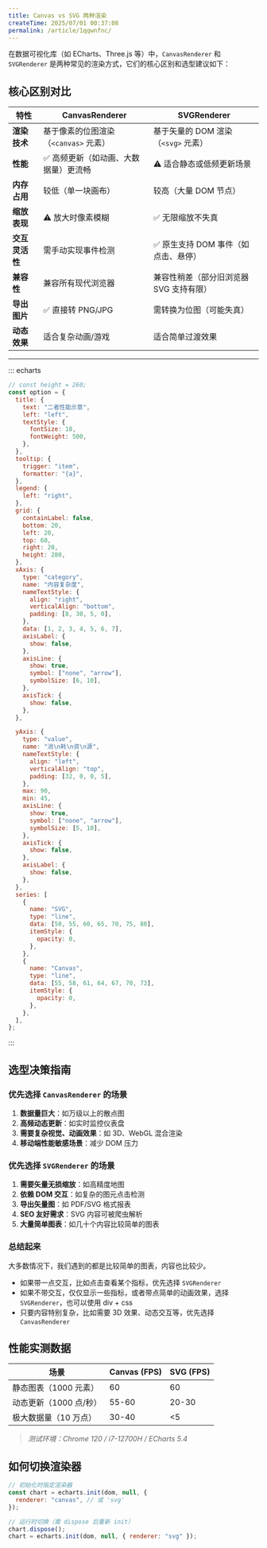 ```yaml
---
title: Canvas vs SVG 两种渲染
createTime: 2025/07/01 00:37:08
permalink: /article/1qqwnfnc/
---
```


在数据可视化库（如 ECharts、Three.js 等）中，`CanvasRenderer` 和 `SVGRenderer` 是两种常见的渲染方式，它们的核心区别和选型建议如下：

## 核心区别对比

| **特性**       | **CanvasRenderer**                    | **SVGRenderer**                         |
| -------------- | ------------------------------------- | --------------------------------------- |
| **渲染技术**   | 基于像素的位图渲染（`<canvas>` 元素） | 基于矢量的 DOM 渲染（`<svg>` 元素）     |
| **性能**       | ✅ 高频更新（如动画、大数据量）更流畅 | ⚠️ 适合静态或低频更新场景               |
| **内存占用**   | 较低（单一块画布）                    | 较高（大量 DOM 节点）                   |
| **缩放表现**   | ⚠️ 放大时像素模糊                     | ✅ 无限缩放不失真                       |
| **交互灵活性** | 需手动实现事件检测                    | ✅ 原生支持 DOM 事件（如点击、悬停）    |
| **兼容性**     | 兼容所有现代浏览器                    | 兼容性稍差（部分旧浏览器 SVG 支持有限） |
| **导出图片**   | ✅ 直接转 PNG/JPG                     | 需转换为位图（可能失真）                |
| **动态效果**   | 适合复杂动画/游戏                     | 适合简单过渡效果                        |

---

::: echarts

```js
// const height = 260;
const option = {
  title: {
    text: "二者性能示意",
    left: "left",
    textStyle: {
      fontSize: 18,
      fontWeight: 500,
    },
  },
  tooltip: {
    trigger: "item",
    formatter: "{a}",
  },
  legend: {
    left: "right",
  },
  grid: {
    containLabel: false,
    bottom: 20,
    left: 20,
    top: 60,
    right: 20,
    height: 280,
  },
  xAxis: {
    type: "category",
    name: "内容复杂度",
    nameTextStyle: {
      align: "right",
      verticalAlign: "bottom",
      padding: [8, 30, 5, 0],
    },
    data: [1, 2, 3, 4, 5, 6, 7],
    axisLabel: {
      show: false,
    },
    axisLine: {
      show: true,
      symbol: ["none", "arrow"],
      symbolSize: [6, 10],
    },
    axisTick: {
      show: false,
    },
  },

  yAxis: {
    type: "value",
    name: "消\n耗\n资\n源",
    nameTextStyle: {
      align: "left",
      verticalAlign: "top",
      padding: [32, 0, 0, 5],
    },
    max: 90,
    min: 45,
    axisLine: {
      show: true,
      symbol: ["none", "arrow"],
      symbolSize: [5, 10],
    },
    axisTick: {
      show: false,
    },
    axisLabel: {
      show: false,
    },
  },
  series: [
    {
      name: "SVG",
      type: "line",
      data: [50, 55, 60, 65, 70, 75, 80],
      itemStyle: {
        opacity: 0,
      },
    },
    {
      name: "Canvas",
      type: "line",
      data: [55, 58, 61, 64, 67, 70, 73],
      itemStyle: {
        opacity: 0,
      },
    },
  ],
};
```

:::

## 选型决策指南

### 优先选择 `CanvasRenderer` 的场景

1. **数据量巨大**：如万级以上的散点图
2. **高频动态更新**：如实时监控仪表盘
3. **需要复杂视觉、动画效果**：如 3D、WebGL 混合渲染
4. **移动端性能敏感场景**：减少 DOM 压力

### 优先选择 `SVGRenderer` 的场景

1. **需要矢量无损缩放**：如高精度地图
2. **依赖 DOM 交互**：如复杂的图元点击检测
3. **导出矢量图**：如 PDF/SVG 格式报表
4. **SEO 友好需求**：SVG 内容可被爬虫解析
5. **大量简单图表**：如几十个内容比较简单的图表

### 总结起来

大多数情况下，我们遇到的都是比较简单的图表，内容也比较少。

- 如果带一点交互，比如点击查看某个指标，优先选择 `SVGRenderer`
- 如果不带交互，仅仅显示一些指标，或者带点简单的动画效果，选择 `SVGRenderer`，也可以使用 div + css
- 只要内容特别复杂，比如需要 3D 效果、动态交互等，优先选择 `CanvasRenderer`

## 性能实测数据

| **场景**               | Canvas (FPS) | SVG (FPS) |
| ---------------------- | ------------ | --------- |
| 静态图表（1000 元素）  | 60           | 60        |
| 动态更新（1000 点/秒） | 55-60        | 20-30     |
| 极大数据量（10 万点）  | 30-40        | <5        |

> _测试环境：Chrome 120 / i7-12700H / ECharts 5.4_

## 如何切换渲染器

```javascript
// 初始化时指定渲染器
const chart = echarts.init(dom, null, {
  renderer: "canvas", // 或 'svg'
});

// 运行时切换（需 dispose 后重新 init）
chart.dispose();
chart = echarts.init(dom, null, { renderer: "svg" });
```
